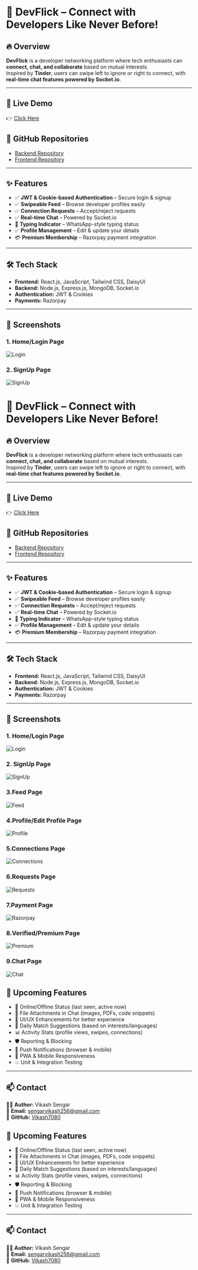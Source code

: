 # 🚀 DevFlick – Connect with Developers Like Never Before!

## 🔥 Overview
**DevFlick** is a developer networking platform where tech enthusiasts can **connect, chat, and collaborate** based on mutual interests.  
Inspired by **Tinder**, users can swipe left to ignore or right to connect, with **real-time chat features powered by Socket.io**.

---

## 🚀 Live Demo
👉 [Click Here](https://dev-flick-web.vercel.app)

## 📌 GitHub Repositories
- [Backend Repository](https://github.com/Vikash7080/DevFlick-Backend)  
- [Frontend Repository](https://github.com/Vikash7080/DevFlick-web-Fronted)

---

## ✨ Features
- ✅ **JWT & Cookie-based Authentication** – Secure login & signup  
- ✅ **Swipeable Feed** – Browse developer profiles easily  
- ✅ **Connection Requests** – Accept/reject requests  
- ✅ **Real-time Chat** – Powered by Socket.io  
- 💬 **Typing Indicator** – WhatsApp-style typing status  
- ✅ **Profile Management** – Edit & update your details  
- 💳 **Premium Membership** – Razorpay payment integration  

---

## 🛠 Tech Stack
- **Frontend:** React.js, JavaScript, Tailwind CSS, DaisyUI  
- **Backend:** Node.js, Express.js, MongoDB, Socket.io  
- **Authentication:** JWT & Cookies  
- **Payments:** Razorpay  


---
## 📸 Screenshots

### 1. Home/Login Page
![Login](./ReadmeAssets/images/1.png)

### 2. SignUp Page
![SignUp](../devTinder-web/ReadmeAssets/images/2.png)

# 🚀 DevFlick – Connect with Developers Like Never Before!

## 🔥 Overview
**DevFlick** is a developer networking platform where tech enthusiasts can **connect, chat, and collaborate** based on mutual interests.  
Inspired by **Tinder**, users can swipe left to ignore or right to connect, with **real-time chat features powered by Socket.io**.

---

## 🚀 Live Demo
👉 [Click Here](https://dev-flick-web.vercel.app)

## 📌 GitHub Repositories
- [Backend Repository](https://github.com/Vikash7080/DevFlick-Backend)  
- [Frontend Repository](https://github.com/Vikash7080/DevFlick-web-Fronted)

---

## ✨ Features
- ✅ **JWT & Cookie-based Authentication** – Secure login & signup  
- ✅ **Swipeable Feed** – Browse developer profiles easily  
- ✅ **Connection Requests** – Accept/reject requests  
- ✅ **Real-time Chat** – Powered by Socket.io  
- 💬 **Typing Indicator** – WhatsApp-style typing status  
- ✅ **Profile Management** – Edit & update your details  
- 💳 **Premium Membership** – Razorpay payment integration  

---

## 🛠 Tech Stack
- **Frontend:** React.js, JavaScript, Tailwind CSS, DaisyUI  
- **Backend:** Node.js, Express.js, MongoDB, Socket.io  
- **Authentication:** JWT & Cookies  
- **Payments:** Razorpay  


---
## 📸 Screenshots

### 1. Home/Login Page
![Login](../devTinder-web/ReadmeAssets/images/1.png)

### 2. SignUp Page
![SignUp](../devTinder-web/ReadmeAssets/images/2.png)

### 3.Feed Page
![Feed](../devTinder-web/ReadmeAssets/images/3.png)

### 4.Profile/Edit Profile Page
![Profile](../devTinder-web/ReadmeAssets/images/4.png)

### 5.Connections Page
![Connections](../devTinder-web/ReadmeAssets/images/5.png)

### 6.Requests Page
![Requests](../devTinder-web/ReadmeAssets/images/6.png)

### 7.Payment Page
![Razorpay](../devTinder-web/ReadmeAssets/images/7.png)

### 8.Verified/Premium  Page
![Premium](../devTinder-web/ReadmeAssets/images/8.png)

### 9.Chat Page
![Chat](../devTinder-web/ReadmeAssets/images/9.png)



## 🧠 Upcoming Features
- 🚧 Online/Offline Status (last seen, active now)  
- 📎 File Attachments in Chat (images, PDFs, code snippets)  
- 🎨 UI/UX Enhancements for better experience  
- 🎯 Daily Match Suggestions (based on interests/languages)  
- 📊 Activity Stats (profile views, swipes, connections)  
- 🛡️ Reporting & Blocking  
- 🔔 Push Notifications (browser & mobile)  
- 📱 PWA & Mobile Responsiveness  
- 💥 Unit & Integration Testing  

---

## 📫 Contact
👨‍💻 **Author:** Vikash Sengar  
📧 **Email:** [sengarvikash256@gmail.com](mailto:sengarvikash256@gmail.com)  
🔗 **GitHub:** [Vikash7080](https://github.com/Vikash7080)  



## 🧠 Upcoming Features
- 🚧 Online/Offline Status (last seen, active now)  
- 📎 File Attachments in Chat (images, PDFs, code snippets)  
- 🎨 UI/UX Enhancements for better experience  
- 🎯 Daily Match Suggestions (based on interests/languages)  
- 📊 Activity Stats (profile views, swipes, connections)  
- 🛡️ Reporting & Blocking  
- 🔔 Push Notifications (browser & mobile)  
- 📱 PWA & Mobile Responsiveness  
- 💥 Unit & Integration Testing  

---

## 📫 Contact
👨‍💻 **Author:** Vikash Sengar  
📧 **Email:** [sengarvikash256@gmail.com](mailto:sengarvikash256@gmail.com)  
🔗 **GitHub:** [Vikash7080](https://github.com/Vikash7080)  
